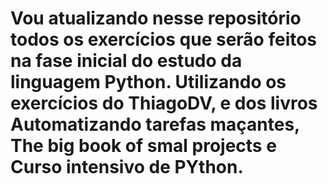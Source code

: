 # Vou atualizando nesse repositório todos os exercícios que serão feitos na fase inicial do estudo da linguagem Python. Utilizando os exercícios do ThiagoDV, e dos livros Automatizando tarefas maçantes, The big book of smal projects e Curso intensivo de PYthon.
